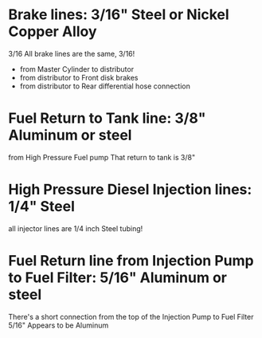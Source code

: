 # Brake lines: 3/16" Steel or Nickel Copper Alloy
3/16 All brake lines are the same, 3/16!
- from Master Cylinder to distributor
- from distributor to Front disk brakes
- from distributor to Rear differential hose connection

# Fuel Return to Tank line: 3/8" Aluminum or steel
from High Pressure Fuel pump That return to tank is 3/8"

# High Pressure Diesel Injection lines: 1/4" Steel
all injector lines are 1/4 inch Steel tubing!

# Fuel Return line from Injection Pump to Fuel Filter: 5/16" Aluminum or steel
There's a short connection from the top of the Injection Pump to Fuel Filter 5/16" Appears to be Aluminum
